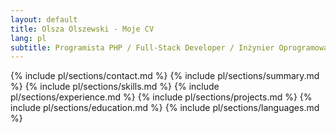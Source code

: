 ```yaml
---
layout: default
title: Olsza Olszewski - Moje CV
lang: pl
subtitle: Programista PHP / Full-Stack Developer / Inżynier Oprogramowania
---
```


{% include pl/sections/contact.md %}
{% include pl/sections/summary.md %}
{% include pl/sections/skills.md %}
{% include pl/sections/experience.md %}
{% include pl/sections/projects.md %}
{% include pl/sections/education.md %}
{% include pl/sections/languages.md %}
